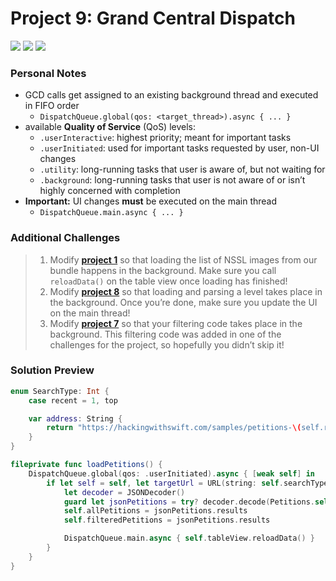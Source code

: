 # Project 9: Grand Central Dispatch

[![](https://img.shields.io/badge/Hacking%20with%20iOS-2020.01.31-36A9AE?logo=gumroad)](https://www.hackingwithswift.com/store/hacking-with-ios) [![](https://img.shields.io/badge/Xcode-11.4.1-3d8af0?logo=xcode)](#) [![](https://img.shields.io/badge/Swift-5.2-FA7343?logo=swift)](#)

### Personal Notes
- GCD calls get assigned to an existing background thread and executed in FIFO order
    - `DispatchQueue.global(qos: <target_thread>).async { ... }`
- available **Quality of Service** (QoS) levels:
    - `.userInteractive`: highest priority; meant for important tasks
    - `.userInitiated`: used for important tasks requested by user, non-UI changes
    - `.utility`: long-running tasks that user is aware of, but not waiting for
    - `.background`: long-running tasks that user is not aware of or isn’t highly concerned with completion
- **Important:** UI changes **must** be executed on the main thread
    - `DispatchQueue.main.async { ... }`

### Additional Challenges
> 1. Modify [**project 1**](https://github.com/seventhaxis/hacking-with-ios/tree/master/projects/p01.storm-viewer/) so that loading the list of NSSL images from our bundle happens in the background. Make sure you call `reloadData()` on the table view once loading has finished!
> 2. Modify [**project 8**](https://github.com/seventhaxis/hacking-with-ios/tree/master/projects/p08.7-swifty-words/) so that loading and parsing a level takes place in the background. Once you’re done, make sure you update the UI on the main thread!
> 3. Modify [**project 7**](https://github.com/seventhaxis/hacking-with-ios/tree/master/projects/p07.whitehouse-petitions/) so that your filtering code takes place in the background. This filtering code was added in one of the challenges for the project, so hopefully you didn’t skip it!

### Solution Preview
```swift
enum SearchType: Int {
    case recent = 1, top

    var address: String {
        return "https://hackingwithswift.com/samples/petitions-\(self.rawValue).json"
    }
}

fileprivate func loadPetitions() {
    DispatchQueue.global(qos: .userInitiated).async { [weak self] in
        if let self = self, let targetUrl = URL(string: self.searchType.address), let rawData = try? Data(contentsOf: targetUrl) {
            let decoder = JSONDecoder()
            guard let jsonPetitions = try? decoder.decode(Petitions.self, from: rawData) else { self.showConnectionError(); return }
            self.allPetitions = jsonPetitions.results
            self.filteredPetitions = jsonPetitions.results

            DispatchQueue.main.async { self.tableView.reloadData() }
        }
    }
}
```
